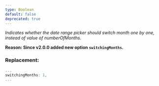 ```yaml
---
type: Boolean
default: false
deprecated: true
---
```


_Indicates whether the date range picker should switch month one by one, instead of value of numberOfMonths._

**Reason: Since v2.0.0 added new option `switchingMonths`.**

### Replacement:
```js
...
switchingMonths: 1,
...
```